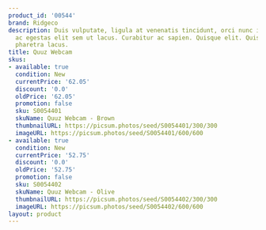 ```yaml
---
product_id: '00544'
brand: Ridgeco
description: Duis vulputate, ligula at venenatis tincidunt, orci nunc interdum leo,
  ac egestas elit sem ut lacus. Curabitur ac sapien. Quisque elit. Quisque elementum
  pharetra lacus.
title: Quuz Webcam
skus:
- available: true
  condition: New
  currentPrice: '62.05'
  discount: '0.0'
  oldPrice: '62.05'
  promotion: false
  sku: S0054401
  skuName: Quuz Webcam - Brown
  thumbnailURL: https://picsum.photos/seed/S0054401/300/300
  imageURL: https://picsum.photos/seed/S0054401/600/600
- available: true
  condition: New
  currentPrice: '52.75'
  discount: '0.0'
  oldPrice: '52.75'
  promotion: false
  sku: S0054402
  skuName: Quuz Webcam - Olive
  thumbnailURL: https://picsum.photos/seed/S0054402/300/300
  imageURL: https://picsum.photos/seed/S0054402/600/600
layout: product
---
```

